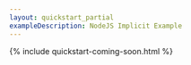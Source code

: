 ```yaml
---
layout: quickstart_partial
exampleDescription: NodeJS Implicit Example
---
```


{% include quickstart-coming-soon.html %}